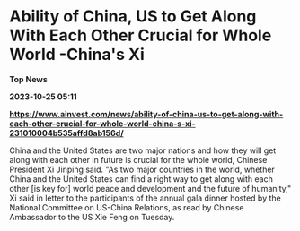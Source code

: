 # Ability of China, US to Get Along With Each Other Crucial for Whole World -China's Xi
**Top News**

**2023-10-25 05:11**

**https://www.ainvest.com/news/ability-of-china-us-to-get-along-with-each-other-crucial-for-whole-world-china-s-xi-231010004b535affd8ab156d/**

China and the United States are two major nations and how they will get along with each other in future is crucial for the whole world, Chinese President Xi Jinping said. "As two major countries in the world, whether China and the United States can find a right way to get along with each other \[is key for\] world peace and development and the future of humanity," Xi said in letter to the participants of the annual gala dinner hosted by the National Committee on US-China Relations, as read by Chinese Ambassador to the US Xie Feng on Tuesday.